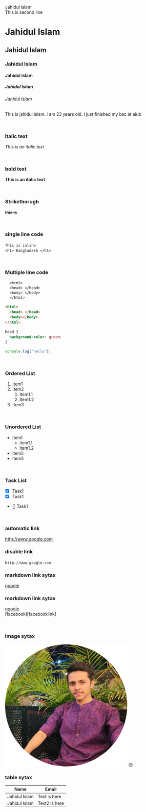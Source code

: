 <!--markdown learning-->

Jahidul Islam<br/>
This is second line

## <!--horizental line create korar jonno-->

<!-- # mani h1, ## mani h2-->

# Jahidul Islam

## Jahidul Islam

### Jahidul Islam

#### Jahidul Islam

##### Jahidul Islam

###### Jahidul Islam

<p>This is jahidul islam. I am 23 years old. I just finished my bsc at aiub</p>

<br/>

### italic text

_This is an italic text_

<br/>

### bold text

**This is an italic text**

<br/>

### Strikethorugh

<!-- delete o bola jai-->

~~this is~~

<br/>

### single line code

`This is inline`  
`<h1> Bangladesh </h1>`

<br/>

### Multiple line code

```
  <html>
  <head> </head>
  <body> </body>
  </html>
```

<!-- html diawa mani html format e dekabe-->

```html
<html>
  <head> </head>
  <body></body>
</html>
```

<!-- css diawa mani css format e dekabe-->

```css
head {
  background-color: green;
}
```

```javascript
console.log("hello");
```

<br/>

### Ordered List

1. Item1
2. Item2
   1. Item1.1
   2. Item1.2
3. Item3

<br/>

### Unordered List

- item1
  - item1.1
  - item1.2
- item2
- item3

<br/>

### Task List

- [x] Task1
- [x] Task1
- [] Task1

<br/>

### automatic link

http://www.google.com

### disable link

`http://www.google.com`

### markdown link sytax

[google](http://www.google.com)

### markdown link sytax

[google][websitelink]  
[facebook][facebooklink]

<br/>

### image sytax

<!-- ![profile](./images/me.jpg) -->
<img src="./images/jis.png" width="400" title="profile image"/>
<!-- imoji ta copy ko re bosale hobe -->
😊

<br/>

### table sytax

| Name          | Email         |
| ------------- | ------------- |
| Jahidul Islam | Text is here  |
| Jahidul Islam | Text2 is here |

<!-- all link is here -->

[websitelink]: http://www.google.com
